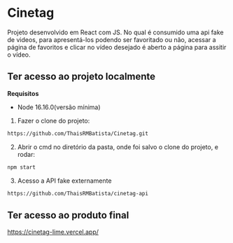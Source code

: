 # Cinetag
Projeto desenvolvido em React com JS. No qual é consumido uma api fake de videos, para apresentá-los podendo ser favoritado ou não, acessar a página de favoritos e clicar no vídeo desejado é aberto a página para assitir o vídeo.

## Ter acesso ao projeto localmente
<b>Requisitos</b>
- Node 16.16.0(versão mínima)

1. Fazer o clone do projeto:
``` bash
https://github.com/ThaisRMBatista/Cinetag.git
```
2. Abrir o cmd no diretório da pasta, onde foi salvo o clone do projeto, e rodar:
```bash
npm start
```

3. Acesso a API fake externamente
```bash
https://github.com/ThaisRMBatista/cinetag-api
```

 ## Ter acesso ao produto final 
 https://cinetag-lime.vercel.app/
